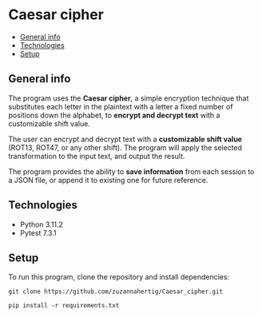 # Caesar cipher
* [General info](#general-info)
* [Technologies](#technologies)
* [Setup](#setup)

## General info

The program uses the <b>Caesar cipher</b>, a simple encryption technique that substitutes each letter in the plaintext with a letter a fixed number of positions down the alphabet, to <b>encrypt and decrypt text</b> with a customizable shift value. 

The user can encrypt and decrypt text with a <b>customizable shift value</b> (ROT13, ROT47, or any other shift). The program will apply the selected transformation to the input text, and output the result.

The program provides the ability to <b>save information</b> from each session to a JSON file, or append it to existing one for future reference.

## Technologies
<ul>
<li>Python 3.11.2</li>
<li>Pytest 7.3.1</li>
</ul>

## Setup
To run this program, clone the repository and install dependencies:
```
git clone https://github.com/zuzannahertig/Caesar_cipher.git
```
```
pip install -r requirements.txt
```
